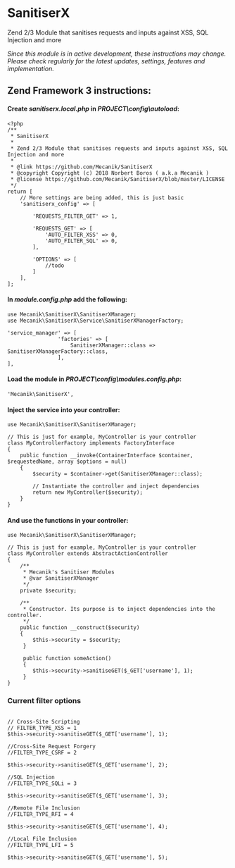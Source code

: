 # SanitiserX
Zend 2/3 Module that sanitises requests and inputs against XSS, SQL Injection and more


*Since this module is in active development, these instructions may change. Please check regularly for the latest updates, settings, features and implementation.*

## Zend Framework 3 instructions:

#### Create *sanitiserx.local.php* in *PROJECT\config\autoload*:

```
<?php
/**
 * SanitiserX
 *
 * Zend 2/3 Module that sanitises requests and inputs against XSS, SQL Injection and more
 *
 * @link https://github.com/Mecanik/SanitiserX
 * @copyright Copyright (c) 2018 Norbert Boros ( a.k.a Mecanik )
 * @license https://github.com/Mecanik/SanitiserX/blob/master/LICENSE
 */
return [
    // More settings are being added, this is just basic
    'sanitiserx_config' => [
        
        'REQUESTS_FILTER_GET' => 1, 
        
        'REQUESTS_GET' => [
            'AUTO_FILTER_XSS' => 0,
            'AUTO_FILTER_SQL' => 0,
        ],
        
        'OPTIONS' => [
            //todo
        ]
    ],
];
```

#### In *module.config.php* add the following:

```
use Mecanik\SanitiserX\SanitiserXManager;
use Mecanik\SanitiserX\Service\SanitiserXManagerFactory;

'service_manager' => [
				'factories' => [
				    SanitiserXManager::class => SanitiserXManagerFactory::class,
				],
],
```

#### Load the module in *PROJECT\config\modules.config.php*:

```
'Mecanik\SanitiserX',
```

#### Inject the service into your controller:

```
use Mecanik\SanitiserX\SanitiserXManager;

// This is just for example, MyController is your controller
class MyControllerFactory implements FactoryInterface
{
	public function __invoke(ContainerInterface $container, $requestedName, array $options = null)
	{
		$security = $container->get(SanitiserXManager::class);
    
		// Instantiate the controller and inject dependencies
		return new MyController($security);
	}
}
```
#### And use the functions in your controller:

```
use Mecanik\SanitiserX\SanitiserXManager;

// This is just for example, MyController is your controller
class MyController extends AbstractActionController
{   
    /**
     * Mecanik's Sanitiser Modules
     * @var SanitiserXManager
     */
    private $security;
    
    /**
     * Constructor. Its purpose is to inject dependencies into the controller.
     */
    public function __construct($security)
    {
    	$this->security = $security;
   	 }
   	 
   	 public function someAction()
   	 {
   	 	$this->security->sanitiseGET($_GET['username'], 1);
   	 }
}

```

### Current filter options

```

// Cross-Site Scripting
// FILTER_TYPE_XSS = 1
$this->security->sanitiseGET($_GET['username'], 1);   

//Cross-Site Request Forgery
//FILTER_TYPE_CSRF = 2

$this->security->sanitiseGET($_GET['username'], 2);   

//SQL Injection
//FILTER_TYPE_SQLi = 3

$this->security->sanitiseGET($_GET['username'], 3);   

//Remote File Inclusion
//FILTER_TYPE_RFI = 4

$this->security->sanitiseGET($_GET['username'], 4);   

//Local File Inclusion
//FILTER_TYPE_LFI = 5

$this->security->sanitiseGET($_GET['username'], 5);   
    
```
